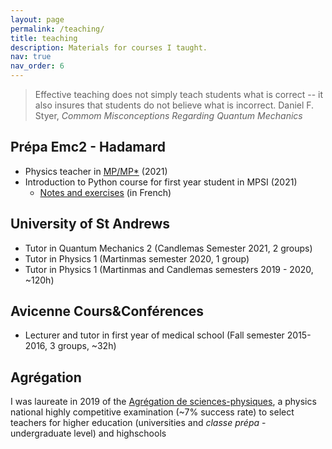 ```yaml
---
layout: page
permalink: /teaching/
title: teaching
description: Materials for courses I taught.
nav: true
nav_order: 6
---
```



> Effective teaching does not simply teach students what is correct -- it also insures that students do not believe what is incorrect.
> Daniel F. Styer, *Commom Misconceptions Regarding Quantum Mechanics*

## Prépa Emc2 - Hadamard

* Physics teacher in [MP/MP*](https://en.wikipedia.org/wiki/Classe_pr%C3%A9paratoire_aux_grandes_%C3%A9coles) (2021)
* Introduction to Python course for first year student in MPSI (2021)
  * [Notes and exercises](doc/Introduction_Python.pdf) (in French)


## University of St Andrews

* Tutor in Quantum Mechanics 2 (Candlemas Semester 2021, 2 groups)
* Tutor in Physics 1 (Martinmas semester 2020, 1 group)
* Tutor in Physics 1 (Martinmas and Candlemas semesters 2019 - 2020, ~120h)

## Avicenne Cours&Conférences
* Lecturer and tutor in first year of medical school (Fall semester 2015-2016, 3 groups, ~32h)

## Agrégation
I was laureate in 2019 of the [Agrégation de sciences-physiques](https://en.wikipedia.org/wiki/Agr%C3%A9gation), a physics national highly competitive examination (~7% success rate) to select teachers for higher education (universities and <em>classe prépa</em> - undergraduate level) and highschools</p>
